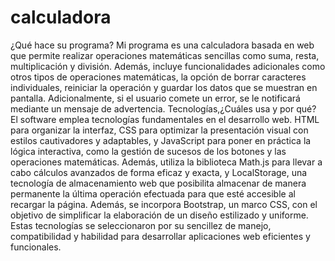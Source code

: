 # calculadora
¿Qué hace su programa? Mi programa es una calculadora basada en web que permite realizar operaciones matemáticas sencillas como suma, resta, multiplicación y división. Además, 
incluye funcionalidades adicionales como otros tipos de operaciones matemáticas, la opción de borrar caracteres individuales,
reiniciar la operación y guardar los datos que se muestran en pantalla. Adicionalmente, si el usuario comete un error, se le notificará mediante un mensaje de advertencia.
Tecnologías,¿Cuáles usa y por qué? El software emplea tecnologías fundamentales en el desarrollo web. HTML para organizar la interfaz, CSS para optimizar la presentación visual con estilos 
cautivadores y adaptables, y JavaScript para poner en práctica la lógica interactiva, como la gestión de sucesos de los botones y las operaciones matemáticas. Además, utiliza la biblioteca Math.js
para llevar a cabo cálculos avanzados de forma eficaz y exacta, y LocalStorage, una tecnología de almacenamiento web que posibilita almacenar de manera permanente la última operación efectuada para que 
esté accesible al recargar la página. Además, se incorpora Bootstrap, un marco CSS, con el objetivo de simplificar la elaboración de un diseño estilizado y uniforme. Estas tecnologías se seleccionaron
por su sencillez de manejo, compatibilidad y habilidad para desarrollar aplicaciones web eficientes y funcionales.
